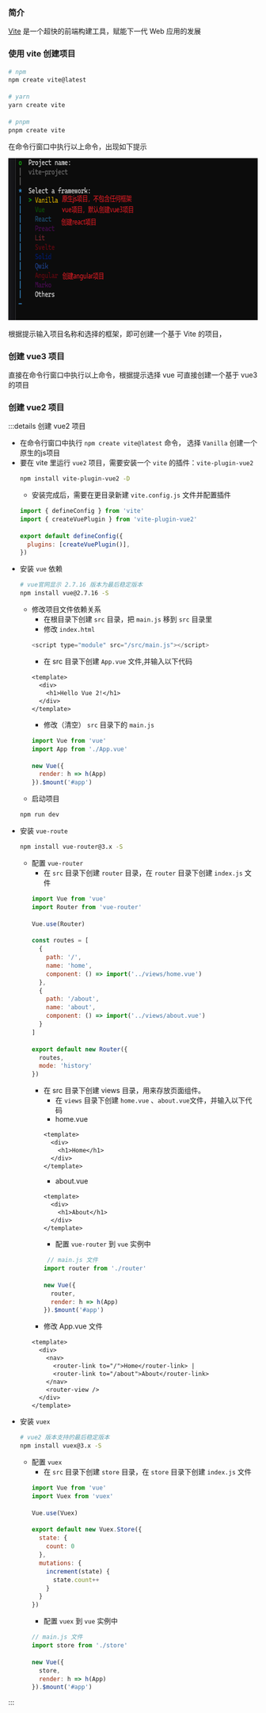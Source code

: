 ### 简介
[Vite](https://cn.vitejs.dev/) 是一个超快的前端构建工具，赋能下一代 Web 应用的发展

### 使用 vite 创建项目

```bash
# npm
npm create vite@latest

# yarn
yarn create vite

# pnpm
pnpm create vite
```
在命令行窗口中执行以上命令，出现如下提示

<img src="../../../public/img/vite_init.png" width="683" height="327" alt=""/>

根据提示输入项目名称和选择的框架，即可创建一个基于 Vite 的项目，

### 创建 vue3 项目
直接在命令行窗口中执行以上命令，根据提示选择 vue 可直接创建一个基于 vue3 的项目

### 创建 vue2 项目
:::details 创建 vue2 项目
- 在命令行窗口中执行 `npm create vite@latest` 命令， 选择 `Vanilla` 创建一个原生的js项目
- 要在 vite 里运行 `vue2` 项目，需要安装一个 `vite` 的插件：`vite-plugin-vue2`
  ```bash
  npm install vite-plugin-vue2 -D
  ```
  - 安装完成后，需要在更目录新建 `vite.config.js` 文件并配置插件
  ```js
  import { defineConfig } from 'vite'
  import { createVuePlugin } from 'vite-plugin-vue2'

  export default defineConfig({
    plugins: [createVuePlugin()],
  })
  ```
- 安装 `vue` 依赖  
  ```bash
  # vue官网显示 2.7.16 版本为最后稳定版本
  npm install vue@2.7.16 -S
  ```
  - 修改项目文件依赖关系
    - 在根目录下创建 `src` 目录，把 `main.js` 移到 `src` 目录里
    - 修改 `index.html`
    ```js
    <script type="module" src="/src/main.js"></script>
    ```
    - 在 src 目录下创建 `App.vue` 文件,并输入以下代码
    ```vue
    <template>
      <div>
        <h1>Hello Vue 2!</h1>
      </div>
    </template>
    ```
    - 修改（清空） `src` 目录下的 `main.js`
    ```js
    import Vue from 'vue'
    import App from './App.vue'

    new Vue({
      render: h => h(App)
    }).$mount('#app')
    ```
  - 启动项目
  ```bash
  npm run dev 
  ```
- 安装 `vue-route`
  ```bash 
  npm install vue-router@3.x -S
  ``` 
  - 配置 `vue-router`
    - 在 `src` 目录下创建 `router` 目录，在 `router` 目录下创建 `index.js` 文件
    ```js
    import Vue from 'vue'
    import Router from 'vue-router'

    Vue.use(Router)

    const routes = [
      {
        path: '/',
        name: 'home', 
        component: () => import('../views/home.vue')
      },
      {
        path: '/about',
        name: 'about', 
        component: () => import('../views/about.vue')
      }
    ]

    export default new Router({
      routes,
      mode: 'history'
    })
    ```
    - 在 src 目录下创建 views 目录，用来存放页面组件。
      - 在 `views` 目录下创建 `home.vue` 、`about.vue`文件，并输入以下代码
      - home.vue
      ```vue
      <template>
        <div>
          <h1>Home</h1>
        </div>
      </template>
      ```
      - about.vue
      ```vue
      <template>
        <div>
          <h1>About</h1>
        </div>
      </template>
      ```
      - 配置 `vue-router` 到 `vue` 实例中
      ```js
       // main.js 文件
      import router from './router'

      new Vue({
        router,
        render: h => h(App)
      }).$mount('#app')
      ```
    - 修改 App.vue 文件
    ```vue
    <template>
      <div>
        <nav>
          <router-link to="/">Home</router-link> |
          <router-link to="/about">About</router-link>
        </nav>
        <router-view />
      </div>
    </template>
    ```
- 安装 `vuex`
  ```bash
  # vue2 版本支持的最后稳定版本
  npm install vuex@3.x -S
  ```
  - 配置 `vuex`
    - 在 `src` 目录下创建 `store` 目录，在 `store` 目录下创建 `index.js` 文件
    ```js
    import Vue from 'vue'
    import Vuex from 'vuex'

    Vue.use(Vuex)

    export default new Vuex.Store({
      state: {
        count: 0
      },
      mutations: {
        increment(state) {
          state.count++
        }
      }
    })
    ```
    - 配置 `vuex` 到 `vue` 实例中
    ```js
    // main.js 文件
    import store from './store'

    new Vue({
      store,
      render: h => h(App)
    }).$mount('#app')
    ```
::: 
